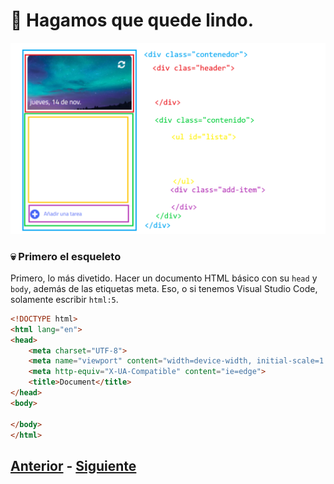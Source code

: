 # 💅 Hagamos que quede lindo.

<p align="center">
  <img  src="https://github.com/MiguelRAvila/MiPrimeraAplicacionWeb/blob/master/image4.png">
</p>

### 💀 Primero el esqueleto
Primero, lo más divetido. Hacer un documento HTML básico con su ``head`` y ``body``, además de las etiquetas meta. Eso, o si tenemos Visual Studio Code, solamente escribir ``html:5``. 

```html
<!DOCTYPE html>
<html lang="en">
<head>
    <meta charset="UTF-8">
    <meta name="viewport" content="width=device-width, initial-scale=1.0">
    <meta http-equiv="X-UA-Compatible" content="ie=edge">
    <title>Document</title>
</head>
<body>
    
</body>
</html>
```


## [Anterior](https://github.com/WorkshopTechnology/Materiales/blob/master/Talleres/CuentosDeJavascript/1.5.-comentariosVariables,prettyThings.md) - [Siguiente](https://github.com/WorkshopTechnology/Materiales/blob/master/Talleres/CuentosDeJavascript/4.-%20reusandoConFunciones.md)
